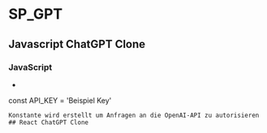 # SP_GPT
## Javascript ChatGPT Clone
### JavaScript 
- ``` javascript 
const API_KEY = 'Beispiel Key'
``` 
Konstante wird erstellt um Anfragen an die OpenAI-API zu autorisieren
## React ChatGPT Clone
